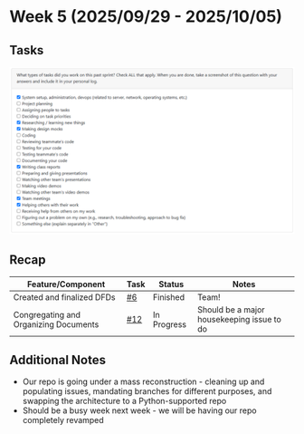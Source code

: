 # Week 5 (2025/09/29 - 2025/10/05)

## Tasks

![Week 5 Screenshot](peerevalw5.png)

## Recap

| Feature/Component | Task | Status | Notes |
|---|---|---|---|
| Created and finalized DFDs | [#6](https://github.com/COSC-499-W2025/capstone-project-team-10/issues/6) | Finished | Team! |
| Congregating and Organizing Documents | [#12](https://github.com/COSC-499-W2025/capstone-project-team-10/issues/12) | In Progress | Should be a major housekeeping issue to do |

## Additional Notes

- Our repo is going under a mass reconstruction - cleaning up and populating issues, mandating branches for different purposes, and swapping the architecture to a Python-supported repo
- Should be a busy week next week - we will be having our repo completely revamped

